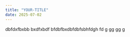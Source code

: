 ```yaml
---
title: "YOUR-TITLE"
date: 2025-07-02
---
```


dbfdxfbxbb
bxdfxbdf
bfdbfbxdbfdbfsbhfdgh
fd
g
 gg gg g
